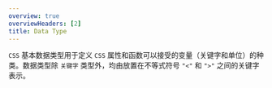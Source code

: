 ```yaml
---
overview: true
overviewHeaders: [2]
title: Data Type
---
```


`CSS` 基本数据类型用于定义 `CSS` 属性和函数可以接受的变量（关键字和单位）的种类。数据类型除 `关键字` 类型外，均由放置在不等式符号 `"<"` 和 `">"` 之间的关键字表示。

